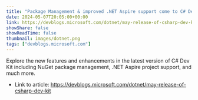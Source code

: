 ```yaml
---
title: "Package Management & improved .NET Aspire support come to C# Dev Kit"
date: 2024-05-07T20:05:00+00:00
link: https://devblogs.microsoft.com/dotnet/may-release-of-csharp-dev-kit
showShare: false
showReadTime: false
thumbnail: images/dotnet.png
tags: ["devblogs.microsoft.com"]
---
```

Explore the new features and enhancements in the latest version of C# Dev Kit including NuGet package management, .NET Aspire project support, and much more.

- Link to article: https://devblogs.microsoft.com/dotnet/may-release-of-csharp-dev-kit